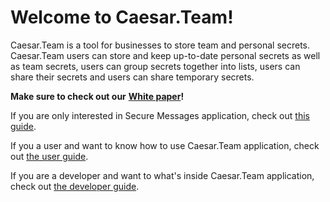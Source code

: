 # Welcome to Caesar.Team!

Caesar.Team is a tool for businesses to store team and personal secrets. Caesar.Team users can store and keep up-to-date personal secrets as well as team secrets, users can group secrets together into lists, users can share their secrets and users can share temporary secrets.

  
**Make sure to check out our** [**White paper**](https://github.com/caesar-team/docs/blob/master/wp.md)**!**

If you are only interested in Secure Messages application, check out [this guide](https://github.com/caesar-team/docs/blob/master/user_docs/secure_messages.md#secure-messages).

If you a user and want to know how to use Caesar.Team application, check out [the user guide](https://github.com/caesar-team/docs/tree/master/user_docs). 

If you are a developer and want to what's inside Caesar.Team application, check out [the developer guide](https://github.com/caesar-team/docs/tree/master/dev_docs#developer-documentation).

